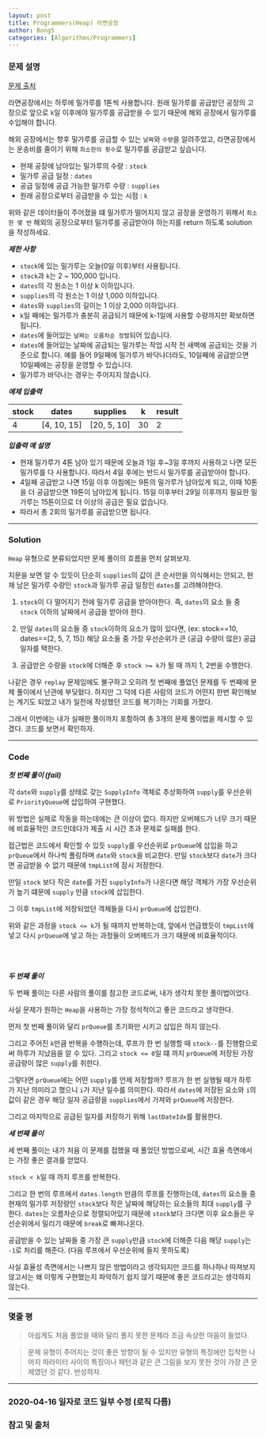 ```yaml
---
layout: post
title: Programmers(Heap) 라면공장
author: Bong5
categories: [Algorithms/Programmers]
---
```


### 문제 설명

[문제 출처](https://programmers.co.kr/learn/courses/30/lessons/42629)

라면공장에서는 하루에 밀가루를 1톤씩 사용합니다. 원래 밀가루를 공급받던 공장의 고장으로 앞으로 `k`일 이후에야 밀가루를 공급받을 수 있기 때문에 해외 공장에서 밀가루를 수입해야 합니다.

해외 공장에서는 향후 밀가루를 공급할 수 있는 `날짜`와 `수량`을 알려주었고, 라면공장에서는 운송비를 줄이기 위해 `최소한의 횟수`로 밀가루를 공급받고 싶습니다.

- 현재 공장에 남아있는 밀가루의 수량 : `stock`
- 밀가루 공급 일정 : `dates`
- 공급 일정에 공급 가능한 밀가루 수량 : `supplies`
- 원래 공장으로부터 공급받을 수 있는 시점 : `k`

위와 같은 데이터들이 주어졌을 떄 밀가루가 떨어지지 않고 공장을 운영하기 위해서 `최소한 몇 번` 해외의 공장으로부터 밀가루를 공급받아야 하는지를 return 하도록 solution을 작성하세요.

**_제한 사항_**

- `stock`에 있는 밀가루는 오늘(0일 이후)부터 사용됩니다.
- `stock`과 `k`는 2 ~ 100,000 입니다.
- `dates`의 각 원소는 1 이상 k 이하입니다.
- `supplies`의 각 원소는 1 이상 1,000 이하입니다.
- `dates`와 `supplies`의 길이는 1 이상 2,000 이하입니다.
- `k`일 째에는 밀가루가 충분히 공급되기 때문에 k-1일에 사용할 수량까지만 확보하면 됩니다.
- `dates`에 들어있는 `날짜는 오름차순 정렬`되어 있습니다.
- `dates`에 들어있는 날짜에 공급되는 밀가루는 작업 시작 전 새벽에 공급되는 것을 기준으로 합니다. 예를 들어 9일째에 밀가루가 바닥나더라도, 10일째에 공급받으면 10일째에는 공장을 운영할 수 있습니다.
- 밀가루가 바닥나는 경우는 주어지지 않습니다.

**_예제 입출력_**

| stock |	dates | supplies | k | result |
|---|---|---|---|---|
| 4 | [4, 10, 15] | [20, 5, 10] | 30 | 2 |

**_입출력 예 설명_**

- 현재 밀가루가 4톤 남아 있기 때문에 오늘과 1일 후~3일 후까지 사용하고 나면 모든 밀가루를 다 사용합니다. 따라서 4일 후에는 반드시 밀가루를 공급받아야 합니다.
- 4일째 공급받고 나면 15일 이후 아침에는 9톤의 밀가루가 남아있게 되고, 이때 10톤을 더 공급받으면 19톤이 남아있게 됩니다. 15일 이후부터 29일 이후까지 필요한 밀가루는 15톤이므로 더 이상의 공급은 필요 없습니다.
- 따라서 총 2회의 밀가루를 공급받으면 됩니다.

---

### Solution

`Heap` 유형으로 분류되었지만 문제 풀이의 흐름을 먼저 살펴보자.

지문을 보면 알 수 있듯이 단순히 `supplies`의 값이 큰 순서만을 의식해서는 안되고, 현재 남은 밀가루 수량인 `stock`과 밀가루 공급 일정인 `dates`를 고려해야한다.

1. `stock`이 다 떨어지기 전에 밀가루 공급을 받아야한다. 즉, `dates`의 요소 들 중 `stock` 이하의 날짜에서 공급을 받아야 한다.

2. 만일 `dates`의 요소들 중 `stock`이하의 요소가 많이 있다면, (ex: stock==10, dates==[2, 5, 7, 15]) 해당 요소들 중 가장 우선순위가 큰 (공급 수량이 많은) 공급일자를 택한다.

3. 공급받은 수량을 `stock`에 더해준 후 `stock >= k`가 될 때 까지 1, 2번을 수행한다.


나같은 경우 `replay` 문제임에도 불구하고 오히려 첫 번째에 풀었던 문제를 두 번째에 문제 풀이에서 난관에 부딪혔다. 하지만 그 덕에 다른 사람의 코드가 어떤지 한번 확인해보는 계기도 되었고 내가 일전에 작성했던 코드를 복기하는 기회를 가졌다.

그래서 이번에는 내가 실패한 풀이까지 포함하여 총 3개의 문제 풀이법을 제시할 수 있겠다. 코드를 보면서 확인하자.

---

### Code

**_첫 번째 풀이 (fail)_**

<script src="https://gist.github.com/BongHoLee/9cb3c579e9c697d15b40fe9b57e52b7f.js"></script>

각 `date`와 `supply`를 상태로 갖는 `SupplyInfo` 객체로 추상화하여 `supply`를 우선순위로 `PriorityQueue`에 삽입하여 구현했다.

위 방법은 실제로 작동을 하는데에는 큰 이상이 없다. 하지만 오버헤드가 너무 크기 때문에 비효율적인 코드인데다가 제출 시 시간 초과 문제로 실패를 한다.

접근법은 코드에서 확인할 수 있듯 `supply`를 우선순위로 `prQueue`에 삽입을 하고 `prQueue`에서 하나씩 폴링하며 `date`와 `stock`을 비교한다. 만일 `stock`보다 `date`가 크다면 공급받을 수 없기 때문에 `tmpList`에 잠시 저장한다.

만일 `stock` 보다 작은 `date`를 가진 `supplyInfo`가 나온다면 해당 객체가 가장 우선순위가 높기 떄문에 `supply` 만큼 `stock`에 삽입한다.

그 이후 `tmpList`에 저장되었던 객체들을 다시 `prQueue`에 삽입한다.

위와 같은 과정을 `stock <= k`가 될 때까지 반복하는데, 앞에서 언급했듯이 `tmpList`에 넣고 다시 `prQueue`에 넣고 하는 과정들이 오버헤드가 크기 때문에 비효율적이다.

<br>
<br>

**_두 번째 풀이_**

<script src="https://gist.github.com/BongHoLee/cc140fb64918fe9993c2c69451b865b6.js"></script>

두 번째 풀이는 다른 사람의 풀이를 참고한 코드로써, 내가 생각치 못한 풀이법이었다.

사실 문제가 원하는 `Heap`을 사용하는 가장 정석적이고 좋은 코드라고 생각한다.

먼저 첫 번째 풀이와 달리 `prQueue`를 초기화만 시키고 삽입은 하지 않는다.

그리고 주어진 `k`만큼 반복을 수행하는데, 루프가 한 번 실행할 때 `stock--`를 진행함으로써 하루가 지났음을 알 수 있다. 그리고 `stock <= 0`일 떄 까지 `prQueue`에 저장된 가장 공급량이 많은 `supply`를 취한다.

그렇다면 `prQueue`에는 어떤 `supply`를 언제 저장할까? 루프가 한 번 실행될 때가 하루가 지난 의미라고 했으니 `i`가 지난 일수를 의미한다. 따라서 `dates`에 저장된 요소와 `i`의 값이 같은 경우 해당 일자 공급량을 `supplies`에서 가져와 `prQueue`에 저장한다.

그리고 마지막으로 공급된 일자를 저장하기 위해 `lastDateIdx`를 활용한다.

**_세 번째 풀이_**

<script src="https://gist.github.com/BongHoLee/6c543c444731b477c23068d3b3a95542.js"></script>

세 번째 풀이는 내가 처음 이 문제를 접했을 때 풀었던 방법으로써, 시간 효율 측면에서는 가장 좋은 결과를 얻었다.

`stock < k`일 때 까지 루프를 반복한다.

그리고 한 번의 루프에서 `dates.length` 만큼의 루프를 진행하는데, `dates`의 요소들 중 현재의 밀가루 저장량인 `stock`보다 작은 날짜에 해당하는 요소들의 최대 `supply`를 구한다. `dates`는 오름차순으로 정렬되어있기 때문에 `stock`보다 크다면 이후 요소들은 우선순위에서 밀리기 때문에 `break`로 빠져나온다.

공급받을 수 있는 날짜들 중 가장 큰 `supply`만큼 `stock`에 더해준 다음 해당 `supply`는 `-1`로 처리를 해준다. (다음 루프에서 우선순위에 들지 못하도록)

사실 효율성 측면에서는 나쁘지 않은 방법이라고 생각되지만 코드를 하나하나 따져보지 않고서는 왜 이렇게 구현했는지 파악하기 쉽지 않기 때문에 좋은 코드라고는 생각하지 않는다.

---

### 몇줄 평

> 아쉽게도 처음 풀었을 때와 달리 풀지 못한 문제라 조금 속상한 마음이 들었다.

> 문제 유형이 주어지는 것이 좋은 방향이 될 수 있지만 유형의 특징에만 집착한 나머지 파라미터 사이의 특징이나 패턴과 같은 큰 그림을 보지 못한 것이 가장 큰 문제였던 것 같다. 반성하자.


---

### 2020-04-16 일자로 코드 일부 수정 (로직 다름)



### 참고 및 출처
